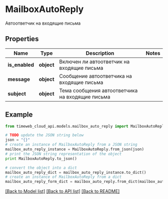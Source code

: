 # MailboxAutoReply

Автоответчик на входящие письма

## Properties
Name | Type | Description | Notes
------------ | ------------- | ------------- | -------------
**is_enabled** | **object** | Включен ли автоответчик на входящие письма | 
**message** | **object** | Сообщение автоответчика на входящие письма | 
**subject** | **object** | Тема сообщения автоответчика на входящие письма | 

## Example

```python
from timeweb_cloud_api.models.mailbox_auto_reply import MailboxAutoReply

# TODO update the JSON string below
json = "{}"
# create an instance of MailboxAutoReply from a JSON string
mailbox_auto_reply_instance = MailboxAutoReply.from_json(json)
# print the JSON string representation of the object
print MailboxAutoReply.to_json()

# convert the object into a dict
mailbox_auto_reply_dict = mailbox_auto_reply_instance.to_dict()
# create an instance of MailboxAutoReply from a dict
mailbox_auto_reply_form_dict = mailbox_auto_reply.from_dict(mailbox_auto_reply_dict)
```
[[Back to Model list]](../README.md#documentation-for-models) [[Back to API list]](../README.md#documentation-for-api-endpoints) [[Back to README]](../README.md)


